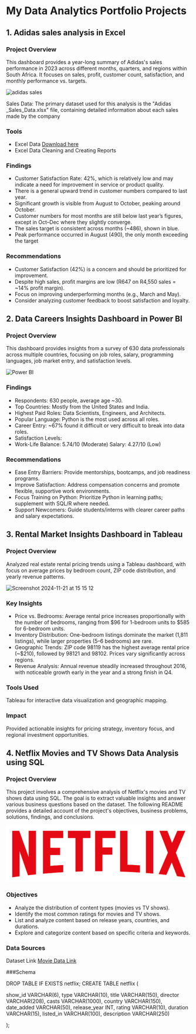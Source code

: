 # My Data Analytics Portfolio Projects

## 1. Adidas sales analysis in Excel

### Project Overview


This dashboard provides a year-long summary of Adidas's sales performance in 2023 across different months, quarters, and regions within South Africa. It focuses on sales, profit, customer count, satisfaction, and monthly performance vs. targets.



![adidas sales](https://github.com/user-attachments/assets/e3c20fc8-80ee-468a-b47b-d6c37ced0edb)






Sales Data: The primary dataset used for this analysis is the "Adidas _Sales_Data.xlsx" file, containing detailed information about each sales made by the company


### Tools

- Excel Data  [Download here](https://1drv.ms/x/c/d77f8c2d11b9b74a/EavZlOBcaG9FqnLxWQdPInQBlTOnT85k1DraQ7Dg0f5j0g?e=SEJ6Dd)
- Excel Data Cleaning and Creating Reports

### Findings

- Customer Satisfaction Rate: 42%, which is relatively low and may indicate a need for improvement in service or product quality.
- There is a general upward trend in customer numbers compared to last year.
- Significant growth is visible from August to October, peaking around October.
- Customer numbers for most months are still below last year’s figures, except in Oct–Dec where they slightly converge.
- The sales target is consistent across months (~486), shown in blue.
- Peak performance occurred in August (490), the only month exceeding the target


### Recommendations

- Customer Satisfaction (42%) is a concern and should be prioritized for improvement.
- Despite high sales, profit margins are low (R647 on R4,550 sales = ~14% profit margin).
- Focus on improving underperforming months (e.g., March and May).
- Consider analyzing customer feedback to boost satisfaction and loyalty.






## 2. Data Careers Insights Dashboard in Power BI

### Project Overview

This dashboard provides insights from a survey of 630 data professionals across multiple countries, focusing on job roles, salary, programming languages, job market entry, and satisfaction levels.

![Power BI ](https://github.com/user-attachments/assets/7d31f81e-f4d5-4fed-a4e5-593d951f7ab5)



### Findings

- Respondents: 630 people, average age ~30.
- Top Countries: Mostly from the United States and India.
- Highest Paid Roles: Data Scientists, Engineers, and Architects.
- Popular Language: Python is the most used across all roles.
- Career Entry: ~67% found it difficult or very difficult to break into data roles.
- Satisfaction Levels:
- Work-Life Balance: 5.74/10 (Moderate)
  Salary: 4.27/10 (Low)

### Recommendations

- Ease Entry Barriers: Provide mentorships, bootcamps, and job readiness programs.
- Improve Satisfaction: Address compensation concerns and promote flexible, supportive work environments.
- Focus Training on Python: Prioritize Python in learning paths; supplement with SQL/R where needed.
- Support Newcomers: Guide students/interns with clearer career paths and salary expectations.


## 3. Rental Market Insights Dashboard in Tableau

### Project Overview

Analyzed real estate rental pricing trends using a Tableau dashboard, with focus on average prices by bedroom count, ZIP code distribution, and yearly revenue patterns.

![Screenshot 2024-11-21 at 15 15 12](https://github.com/user-attachments/assets/02d1f1f9-1191-44c7-9728-c379e2f09b8a)


### Key Insights

- Price vs. Bedrooms: Average rental price increases proportionally with the number of bedrooms, ranging from $96 for 1-bedroom units to $585 for 6-bedroom units.
- Inventory Distribution: One-bedroom listings dominate the market (1,811 listings), while larger properties (5–6 bedrooms) are rare.
- Geographic Trends: ZIP code 98119 has the highest average rental price (~$210), followed by 98121 and 98102. Prices vary significantly across regions.
- Revenue Analysis: Annual revenue steadily increased throughout 2016, with noticeable growth early in the year and a strong finish in Q4.


### Tools Used

Tableau for interactive data visualization and geographic mapping.

### Impact

Provided actionable insights for pricing strategy, inventory focus, and regional investment opportunities.


## 4. Netflix Movies and TV Shows Data Analysis using SQL

### Project Overview

This project involves a comprehensive analysis of Netflix's movies and TV shows data using SQL. The goal is to extract valuable insights and answer various business questions based on the dataset. The following README provides a detailed account of the project's objectives, business problems, solutions, findings, and conclusions.

![Netflix logo ](https://github.com/Qoqosha/Lusanda-Portfolio-Projects/blob/main/logo.png)


### Objectives

- Analyze the distribution of content types (movies vs TV shows).
- Identify the most common ratings for movies and TV shows.
- List and analyze content based on release years, countries, and durations.
- Explore and categorize content based on specific criteria and keywords.

### Data Sources  

Dataset Link [Movie Data Link](https://www.kaggle.com/datasets/shivamb/netflix-shows?resource=download)

###Schema

DROP TABLE IF EXISTS netflix;
CREATE TABLE netflix
(

   show_id	VARCHAR(6),
   type	    VARCHAR(10),
   title	VARCHAR(150),
   director	VARCHAR(208),
   casts	VARCHAR(1000),
   country	VARCHAR(150),
   date_added	VARCHAR(50),
   release_year	 INT,
   rating	VARCHAR(10),
   duration	VARCHAR(15),
   listed_in	VARCHAR(100),
   description  VARCHAR(250)

);

